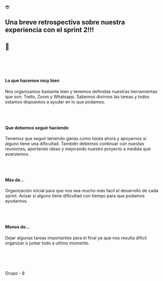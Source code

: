 😎<h2>Una breve retrospectiva sobre nuestra experiencia con el sprint 2!!!<h2> 💪

<br>
<br>
<h4>Lo que hacemos muy bien</h4>
  <p>
Nos organizamos bastante bien y tenemos definidas nuestras herramientas que son: Trello, Zoom y Whatsapp.
Sabemos divirnos las tareas y todos estamos dispuestos a ayudar en lo que podamos.
  </p>
<br>
<br>
<h4>Que debemos seguir haciendo</h4>
  <p>
Tenemos que seguir teniendo ganas como hasta ahora y apoyarnos si alguno tiene una dificultad.
También debemos continuar con nuestas reuniones, aportando ideas y mejorando nuestro proyecto a medida que avanzemos.
    </p>
<br>
<br>
<h4>Más de...</h4>
  <p>
Organización inicial para que nos sea mucho más facil el desarrollo de cada sprint. 
Avisar si alguno tiene dificultad con tiempo para que podamos ayudarnos.
  </p>
<br>
<br>
<h4>Menos de...</h4>
  <p>
Dejar algunas tareas importantes para el final ya que nos resulta dificil organizar o juntar todo a ultimo momento.
  </p>
<br>
<br>
<br>
<br>
                                           Grupo - 8       
